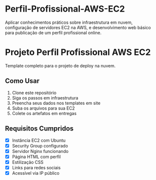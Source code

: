 # Perfil-Profissional-AWS-EC2
Aplicar conhecimentos práticos sobre infraestrutura em nuvem, configuração de servidores EC2 na AWS, e desenvolvimento web básico para publicação de um perfil profissional online.


# Projeto Perfil Profissional AWS EC2

Template completo para o projeto de deploy na nuvem.

## Como Usar

1. Clone este repositório
2. Siga os passos em infraestrutura
3. Preencha seus dados nos templates em site
4. Suba os arquivos para sua EC2
5. Colete os artefatos em entregas

## Requisitos Cumpridos

- [x] Instância EC2 com Ubuntu
- [x] Security Group configurado
- [x] Servidor Nginx funcionando
- [x] Página HTML com perfil
- [x] Estilização CSS
- [x] Links para redes sociais
- [x] Acessível via IP público
